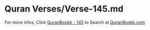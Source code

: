 # Quran Verses/Verse-145.md 

For more infos, Click [QuranBookk - 145](https://www.quranbookk.com/quran/search?q=145) to Search at [QuranBookk.com](http://quranbookk.com/)